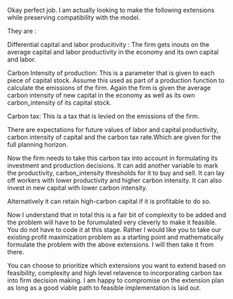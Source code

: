 Okay perfect job. I am actually looking to make the following extensions while preserving compatibility with the model.

They are :

Differential capital and labor producitivity : The firm gets inouts on the average capital and labor productivity in the economy and its own capital and labor.

Carbon Intensity of production: This is a parameter that is given to each piece of capital stock. Assume this used as part of a production function to calculate the emissions of the firm. Again the firm is given the average carbon intensity of new capital in the economy as well as its own carbon_intensity of its capital stock.

Carbon tax: This is a tax that is levied on the emissions of the firm.

There are expectations for future values of labor and capital productivity, carbon intensity of capital and the carbon tax rate.Which are given for the full planning horizon.

Now the firm needs to take this carbon tax into account in formulating its investment and production decisions. It can add another variable to mark the productivity, carbon_intensity thresholds for it to buy and sell. It can lay off workers with lower productivity and higher carbon intensity. It can also invest in new capital with lower carbon intensity.

Alternatively it can retain high-carbon capital if it is profitable to do so.

Now I understand that in total this is a fair bit of complexity to be added and the problem will have to be forumulated very cleverly to make it feasible. You do not have to code it at this stage. Rather I would like you to take our existing profit maximization problem as a starting point and mathematically formulate the problem with the above extensions. I will then take it from there.

You can choose to prioritize which extensions you want to extend based on feasibility, complexity and high level relavence to incorporating carbon tax into firm decision making. I am happy to compromise on the extension plan as long as a good viable path to feasible implementation is laid out.
